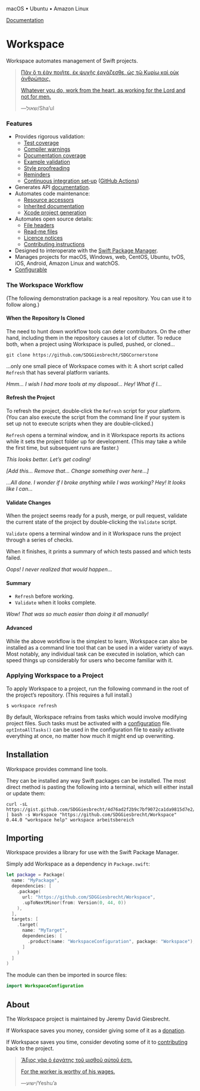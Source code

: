 <!--
 README.md

 This source file is part of the Workspace open source project.
 Diese Quelldatei ist Teil des quelloffenen Arbeitsbereich‐Projekt.
 https://github.com/SDGGiesbrecht/Workspace#workspace

 Copyright ©2017–2024 Jeremy David Giesbrecht and the Workspace project contributors.
 Urheberrecht ©2017–2024 Jeremy David Giesbrecht und die Mitwirkenden des Arbeitsbereich‐Projekts.

 Soli Deo gloria.

 Licensed under the Apache Licence, Version 2.0.
 See http://www.apache.org/licenses/LICENSE-2.0 for licence information.
 -->

macOS • Ubuntu • Amazon Linux

[Documentation](https://sdggiesbrecht.github.io/Workspace/%F0%9F%87%AC%F0%9F%87%A7EN)

# Workspace

Workspace automates management of Swift projects.

> [Πᾶν ὅ τι ἐὰν ποιῆτε, ἐκ ψυχῆς ἐργάζεσθε, ὡς τῷ Κυρίῳ καὶ οὐκ ἀνθρώποις.](https://www.biblegateway.com/passage/?search=Colossians+3&version=SBLGNT;NIVUK)
>
> [Whatever you do, work from the heart, as working for the Lord and not for men.](https://www.biblegateway.com/passage/?search=Colossians+3&version=SBLGNT;NIVUK)
>
> ―⁧שאול⁩/Shaʼul

### Features

- Provides rigorous validation:
    - [Test coverage](https://sdggiesbrecht.github.io/Workspace/🇬🇧EN/Types/TestingConfiguration/Properties/enforceCoverage.html)
    - [Compiler warnings](https://sdggiesbrecht.github.io/Workspace/🇬🇧EN/Types/TestingConfiguration/Properties/prohibitCompilerWarnings.html)
    - [Documentation coverage](https://sdggiesbrecht.github.io/Workspace/🇬🇧EN/Types/APIDocumentationConfiguration/Properties/enforceCoverage.html)
    - [Example validation](https://sdggiesbrecht.github.io/Workspace/🇬🇧EN/Tools/workspace/Subcommands/refresh/Subcommands/examples.html)
    - [Style proofreading](https://sdggiesbrecht.github.io/Workspace/🇬🇧EN/Types/ProofreadingConfiguration.html)
    - [Reminders](https://sdggiesbrecht.github.io/Workspace/🇬🇧EN/Types/ProofreadingRule/Cases/manualWarnings.html)
    - [Continuous integration set‐up](https://sdggiesbrecht.github.io/Workspace/🇬🇧EN/Types/ContinuousIntegrationConfiguration/Properties/manage.html) ([GitHub Actions](https://github.com/features/actions))
- Generates API [documentation](https://sdggiesbrecht.github.io/Workspace/🇬🇧EN/Types/APIDocumentationConfiguration/Properties/generate.html).
- Automates code maintenance:
    - [Resource accessors](https://sdggiesbrecht.github.io/Workspace/🇬🇧EN/Tools/workspace/Subcommands/refresh/Subcommands/resources.html)
    - [Inherited documentation](https://sdggiesbrecht.github.io/Workspace/🇬🇧EN/Tools/workspace/Subcommands/refresh/Subcommands/inherited%E2%80%90documentation.html)
    - [Xcode project generation](https://sdggiesbrecht.github.io/Workspace/🇬🇧EN/Types/XcodeConfiguration/Properties/manage.html)
- Automates open source details:
    - [File headers](https://sdggiesbrecht.github.io/Workspace/🇬🇧EN/Types/FileHeaderConfiguration.html)
    - [Read‐me files](https://sdggiesbrecht.github.io/Workspace/🇬🇧EN/Types/ReadMeConfiguration.html)
    - [Licence notices](https://sdggiesbrecht.github.io/Workspace/🇬🇧EN/Types/LicenceConfiguration.html)
    - [Contributing instructions](https://sdggiesbrecht.github.io/Workspace/🇬🇧EN/Types/GitHubConfiguration.html)
- Designed to interoperate with the [Swift Package Manager](https://swift.org/package-manager/).
- Manages projects for macOS, Windows, web, CentOS, Ubuntu, tvOS, iOS, Android, Amazon Linux and watchOS.
- [Configurable](https://sdggiesbrecht.github.io/Workspace/🇬🇧EN/Libraries/WorkspaceConfiguration.html)

### The Workspace Workflow

(The following demonstration package is a real repository. You can use it to follow along.)

#### When the Repository Is Cloned

The need to hunt down workflow tools can deter contributors. On the other hand, including them in the repository causes a lot of clutter. To reduce both, when a project using Workspace is pulled, pushed, or cloned...

```shell
git clone https://github.com/SDGGiesbrecht/SDGCornerstone
```

...only one small piece of Workspace comes with it: A short script called `Refresh` that has several platform variants.

*Hmm... I wish I had more tools at my disposal... Hey! What if I...*

#### Refresh the Project

To refresh the project, double‐click the `Refresh` script for your platform. (You can also execute the script from the command line if your system is set up not to execute scripts when they are double‐clicked.)

`Refresh` opens a terminal window, and in it Workspace reports its actions while it sets the project folder up for development. (This may take a while the first time, but subsequent runs are faster.)

*This looks better. Let’s get coding!*

*[Add this... Remove that... Change something over here...]*

*...All done. I wonder if I broke anything while I was working? Hey! It looks like I can...*

#### Validate Changes

When the project seems ready for a push, merge, or pull request, validate the current state of the project by double‐clicking the `Validate` script.

`Validate` opens a terminal window and in it Workspace runs the project through a series of checks.

When it finishes, it prints a summary of which tests passed and which tests failed.

*Oops! I never realized that would happen...*

#### Summary

- `Refresh` before working.
- `Validate` when it looks complete.

*Wow! That was so much easier than doing it all manually!*

#### Advanced

While the above workflow is the simplest to learn, Workspace can also be installed as a command line tool that can be used in a wider variety of ways. Most notably, any individual task can be executed in isolation, which can speed things up considerably for users who become familiar with it.

### Applying Workspace to a Project

To apply Workspace to a project, run the following command in the root of the project’s repository. (This requires a full install.)

```shell
$ workspace refresh
```

By default, Workspace refrains from tasks which would involve modifying project files. Such tasks must be activated with a [configuration](https://sdggiesbrecht.github.io/Workspace/🇬🇧EN/Libraries/WorkspaceConfiguration.html) file. `optIntoAllTasks()` can be used in the configuration file to easily activate everything at once, no matter how much it might end up overwriting.

## Installation

Workspace provides command line tools.

They can be installed any way Swift packages can be installed. The most direct method is pasting the following into a terminal, which will either install or update them:

```shell
curl -sL https://gist.github.com/SDGGiesbrecht/4d76ad2f2b9c7bf9072ca1da9815d7e2/raw/update.sh | bash -s Workspace "https://github.com/SDGGiesbrecht/Workspace" 0.44.0 "workspace help" workspace arbeitsbereich
```

## Importing

Workspace provides a library for use with the Swift Package Manager.

Simply add Workspace as a dependency in `Package.swift`:

```swift
let package = Package(
  name: "MyPackage",
  dependencies: [
    .package(
      url: "https://github.com/SDGGiesbrecht/Workspace",
      .upToNextMinor(from: Version(0, 44, 0))
    ),
  ],
  targets: [
    .target(
      name: "MyTarget",
      dependencies: [
        .product(name: "WorkspaceConfiguration", package: "Workspace"),
      ]
    )
  ]
)
```

The module can then be imported in source files:

```swift
import WorkspaceConfiguration
```

## About

The Workspace project is maintained by Jeremy David Giesbrecht.

If Workspace saves you money, consider giving some of it as a [donation](https://paypal.me/JeremyGiesbrecht).

If Workspace saves you time, consider devoting some of it to [contributing](https://github.com/SDGGiesbrecht/Workspace) back to the project.

> [Ἄξιος γὰρ ὁ ἐργάτης τοῦ μισθοῦ αὐτοῦ ἐστι.](https://www.biblegateway.com/passage/?search=Luke+10&version=SBLGNT;NIV)
>
> [For the worker is worthy of his wages.](https://www.biblegateway.com/passage/?search=Luke+10&version=SBLGNT;NIV)
>
> ―‎ישוע/Yeshuʼa
